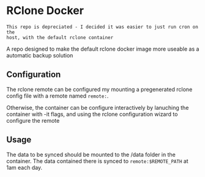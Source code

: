 # RClone Docker

```
This repo is depreciated - I decided it was easier to just run cron on the
host, with the default rclone container
```

A repo designed to make the default rclone docker image more useable as a
automatic backup solution

## Configuration

The rclone remote can be configured my mounting a pregenerated rclone config
file with a remote named `remote:`.

Otherwise, the container can be configure interactively by lanuching the
container with -it flags, and using the rclone configuration wizard to
configure the remote

## Usage

The data to be synced should be mounted to the /data folder in the container.
The data contained there is synced to `remote:$REMOTE_PATH` at 1am each day.
